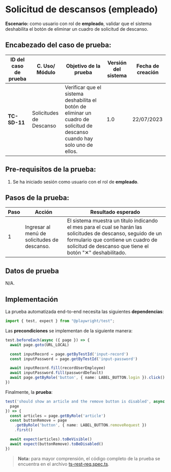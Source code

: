 # Solicitud de descansos (empleado)

**Escenario:** como usuario con rol de **empleado**, validar que el sistema deshabilita el botón de eliminar un cuadro de solicitud de descanso.

## Encabezado del caso de prueba:

| ID del caso de prueba | C. Uso/ Módulo | Objetivo de la prueba                                                                        | Versión del sistema | Fecha de creación |
| --------------------- | -------------- | -------------------------------------------------------------------------------------------- | ------------------- | ----------------- |
| **TC-SD-11**          | Solicitudes de Descanso | Verificar que el sistema deshabilita el botón de eliminar un cuadro de solicitud de descanso cuando hay solo uno de ellos. | 1.0                 | 22/07/2023        |

## Pre-requisitos de la prueba:

1. Se ha iniciado sesión como usuario con el rol de **empleado**.

## Pasos de la prueba:

| Paso | Acción                                                                 | Resultado esperado                                                                                                                                                               |
| ---- | ---------------------------------------------------------------------- | -------------------------------------------------------------------------------------------------------------------------------------------------------------------------------- |
| 1 | Ingresar al menú de solicitudes de descanso. | El sistema muestra un titulo indicando el mes para el cual se harán las solicitudes de descanso, seguido de un formulario que contiene un cuadro de solicitud de descanso que tiene el botón "✕" deshabilitado. |



## Datos de prueba

N/A.

## Implementación

La prueba automatizada end-to-end necesita las siguientes **dependencias**:

```typescript
import { test, expect } from "@playwright/test";
```

Las **precondiciones** se implementan de la siguiente manera:

```typescript
test.beforeEach(async ({ page }) => {
  await page.goto(URL_LOCAL)

  const inputRecord = page.getByTestId('input-record')
  const inputPassword = page.getByTestId('input-password')

  await inputRecord.fill(recordUserEmployee)
  await inputPassword.fill(passwordDefault)
  await page.getByRole('button', { name: LABEL_BUTTON.login }).click()
})
```

Finalmente, la **prueba**:

```typescript
test('should show an article and the remove button is disabled', async ({
  page
}) => {
  const articles = page.getByRole('article')
  const buttonRemove = page
    .getByRole('button', { name: LABEL_BUTTON.removeRequest })
    .first()

  await expect(articles).toBeVisible()
  await expect(buttonRemove).toBeDisabled()
})
```

> **Nota:** para mayor comprensión, el código completo de la prueba se encuentra en el archivo [ts-rest-req.spec.ts](/e2e/menu_employee/ts-rest-req.spec.ts).